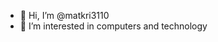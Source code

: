 - 👋 Hi, I’m @matkri3110
- 👀 I’m interested in computers and technology
<!---
matkri3110/matkri3110 is a ✨ special ✨ repository because its `README.md` (this file) appears on your GitHub profile.
You can click the Preview link to take a look at your changes.
--->
